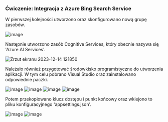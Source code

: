### Ćwiczenie: Integracja z Azure Bing Search Service


W pierwszej kolejności utworzono oraz skonfigurowano nową grupę zasobów.

![image](https://github.com/WojciechZ04/PUCH_lab/assets/120134082/e827432c-37ec-4d08-b3c0-575e1aeee84a)


Następnie utworzono zasób Cognitive Services, który obecnie nazywa się 'Azure AI Services'.

![Zrzut ekranu 2023-12-14 121850](https://github.com/WojciechZ04/PUCH_lab/assets/120134082/3aba6aa3-e8d8-4068-9351-e018d0e3f112)


Należało również przygotować środowkisko programistyczne do utworzenia aplikacji. W tym celu pobrano Visual Studio oraz zainstalowano odpowiednie paczki.

![image](https://github.com/WojciechZ04/PUCH_lab/assets/120134082/e1d613eb-c3c6-4c19-8bad-83dd858e56bb)
![image](https://github.com/WojciechZ04/PUCH_lab/assets/120134082/b32cd09d-4338-4302-9dce-8d3894a0c90b)
![image](https://github.com/WojciechZ04/PUCH_lab/assets/120134082/67df3f96-9c06-4c7a-9168-618d0659a6a5)
![image](https://github.com/WojciechZ04/PUCH_lab/assets/120134082/22d68bd4-c58d-428f-a207-1d57e3bc519b)




Potem przekopiowano klucz dostępu i punkt końcowy oraz wklejono to pliku konfiguracyjnego 'appsettings.json'.

![image](https://github.com/WojciechZ04/PUCH_lab/assets/120134082/ab78490f-66b8-4cd7-bd66-64732126f933)
![image](https://github.com/WojciechZ04/PUCH_lab/assets/120134082/928d2863-c83d-45a0-9c32-3701e4f9d39d)


